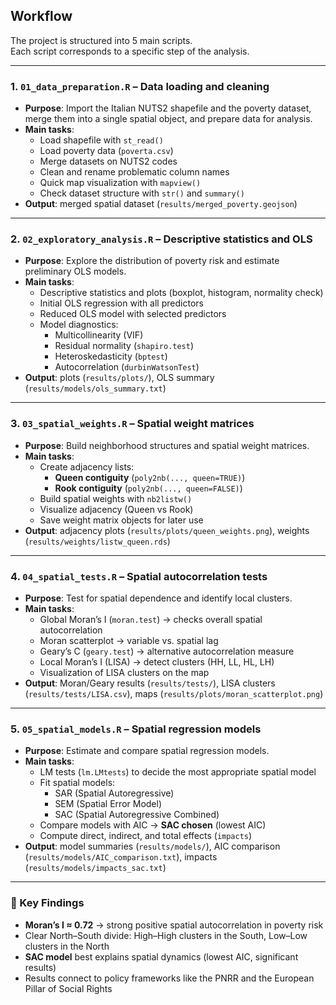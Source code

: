 ## Workflow

The project is structured into 5 main scripts.  
Each script corresponds to a specific step of the analysis.

---

### 1. `01_data_preparation.R` – Data loading and cleaning
- **Purpose**: Import the Italian NUTS2 shapefile and the poverty dataset, merge them into a single spatial object, and prepare data for analysis.  
- **Main tasks**:
  - Load shapefile with `st_read()`
  - Load poverty data (`poverta.csv`)
  - Merge datasets on NUTS2 codes
  - Clean and rename problematic column names
  - Quick map visualization with `mapview()`
  - Check dataset structure with `str()` and `summary()`
- **Output**: merged spatial dataset (`results/merged_poverty.geojson`)

---

### 2. `02_exploratory_analysis.R` – Descriptive statistics and OLS
- **Purpose**: Explore the distribution of poverty risk and estimate preliminary OLS models.  
- **Main tasks**:
  - Descriptive statistics and plots (boxplot, histogram, normality check)
  - Initial OLS regression with all predictors
  - Reduced OLS model with selected predictors
  - Model diagnostics:
    - Multicollinearity (VIF)
    - Residual normality (`shapiro.test`)
    - Heteroskedasticity (`bptest`)
    - Autocorrelation (`durbinWatsonTest`)
- **Output**: plots (`results/plots/`), OLS summary (`results/models/ols_summary.txt`)

---

### 3. `03_spatial_weights.R` – Spatial weight matrices
- **Purpose**: Build neighborhood structures and spatial weight matrices.  
- **Main tasks**:
  - Create adjacency lists:
    - **Queen contiguity** (`poly2nb(..., queen=TRUE)`)
    - **Rook contiguity** (`poly2nb(..., queen=FALSE)`)
  - Build spatial weights with `nb2listw()`
  - Visualize adjacency (Queen vs Rook)
  - Save weight matrix objects for later use
- **Output**: adjacency plots (`results/plots/queen_weights.png`), weights (`results/weights/listw_queen.rds`)

---

### 4. `04_spatial_tests.R` – Spatial autocorrelation tests
- **Purpose**: Test for spatial dependence and identify local clusters.  
- **Main tasks**:
  - Global Moran’s I (`moran.test`) → checks overall spatial autocorrelation  
  - Moran scatterplot → variable vs. spatial lag  
  - Geary’s C (`geary.test`) → alternative autocorrelation measure  
  - Local Moran’s I (LISA) → detect clusters (HH, LL, HL, LH)
  - Visualization of LISA clusters on the map
- **Output**: Moran/Geary results (`results/tests/`), LISA clusters (`results/tests/LISA.csv`), maps (`results/plots/moran_scatterplot.png`)

---

### 5. `05_spatial_models.R` – Spatial regression models
- **Purpose**: Estimate and compare spatial regression models.  
- **Main tasks**:
  - LM tests (`lm.LMtests`) to decide the most appropriate spatial model
  - Fit spatial models:
    - SAR (Spatial Autoregressive)
    - SEM (Spatial Error Model)
    - SAC (Spatial Autoregressive Combined)
  - Compare models with AIC → **SAC chosen** (lowest AIC)
  - Compute direct, indirect, and total effects (`impacts`)
- **Output**: model summaries (`results/models/`), AIC comparison (`results/models/AIC_comparison.txt`), impacts (`results/models/impacts_sac.txt`)

---

### 🔑 Key Findings
- **Moran’s I ≈ 0.72** → strong positive spatial autocorrelation in poverty risk  
- Clear North–South divide: High–High clusters in the South, Low–Low clusters in the North  
- **SAC model** best explains spatial dynamics (lowest AIC, significant results)  
- Results connect to policy frameworks like the PNRR and the European Pillar of Social Rights
